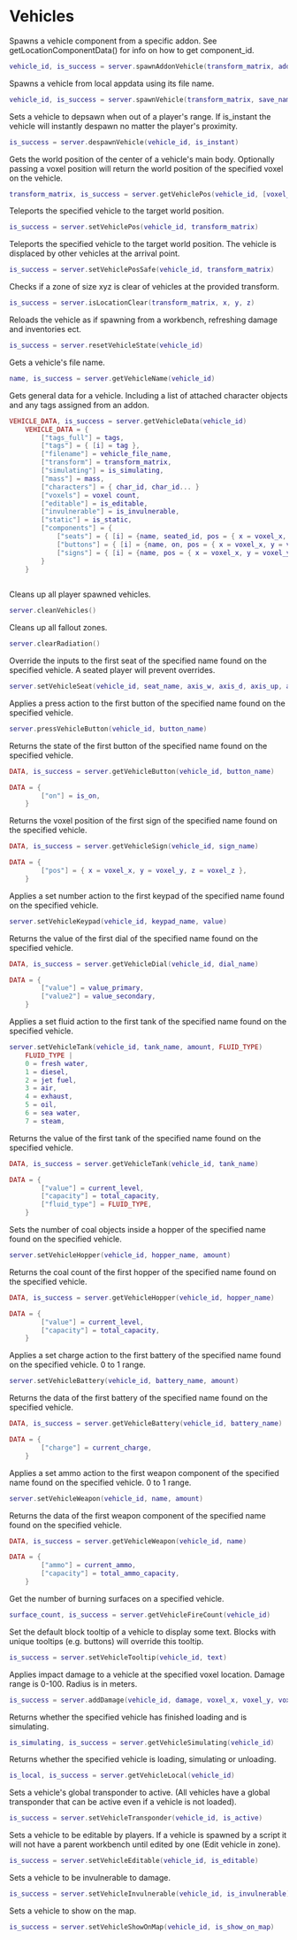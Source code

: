 # Vehicles

Spawns a vehicle component from a specific addon. See getLocationComponentData() for info on how to get component_id.

```lua
vehicle_id, is_success = server.spawnAddonVehicle(transform_matrix, addon_index, component_id)
```

Spawns a vehicle from local appdata using its file name.

```lua
vehicle_id, is_success = server.spawnVehicle(transform_matrix, save_name)
```

Sets a vehicle to depsawn when out of a player's range. If is_instant the vehicle will instantly despawn no matter the player's proximity.

```lua
is_success = server.despawnVehicle(vehicle_id, is_instant)
```

Gets the world position of the center of a vehicle's main body. Optionally passing a voxel position will return the world position of the specified voxel on the vehicle.

```lua
transform_matrix, is_success = server.getVehiclePos(vehicle_id, [voxel_x, voxel_y, voxel_z])
```

Teleports the specified vehicle to the target world position.

```lua
is_success = server.setVehiclePos(vehicle_id, transform_matrix)
```

Teleports the specified vehicle to the target world position. The vehicle is displaced by other vehicles at the arrival point.

```lua
is_success = server.setVehiclePosSafe(vehicle_id, transform_matrix)
```

Checks if a zone of size xyz is clear of vehicles at the provided transform.

```lua
is_success = server.isLocationClear(transform_matrix, x, y, z)
```

Reloads the vehicle as if spawning from a workbench, refreshing damage and inventories ect.

```lua
is_success = server.resetVehicleState(vehicle_id)
```

Gets a vehicle's file name.

```lua
name, is_success = server.getVehicleName(vehicle_id)
```

Gets general data for a vehicle. Including a list of attached character objects and any tags assigned from an addon.

```lua
VEHICLE_DATA, is_success = server.getVehicleData(vehicle_id)
	VEHICLE_DATA = {
		["tags_full"] = tags, 
		["tags"] = { [i] = tag },
		["filename"] = vehicle_file_name,
		["transform"] = transform_matrix, 
		["simulating"] = is_simulating,
		["mass"] = mass, 
		["characters"] = { char_id, char_id... } 
		["voxels"] = voxel count, 
		["editable"] = is_editable, 
		["invulnerable"] = is_invulnerable, 
		["static"] = is_static, 
		["components"] = { 
			["seats"] = { [i] = {name, seated_id, pos = { x = voxel_x, y = voxel_y, z = voxel_z } }, 
			["buttons"] = { [i] = {name, on, pos = { x = voxel_x, y = voxel_y, z = voxel_z } }, 
			["signs"] = { [i] = {name, pos = { x = voxel_x, y = voxel_y, z = voxel_z } } 
		}
	}
	

```

Cleans up all player spawned vehicles.

```lua
server.cleanVehicles()
```

Cleans up all fallout zones.

```lua
server.clearRadiation()
```

Override the inputs to the first seat of the specified name found on the specified vehicle. A seated player will prevent overrides.

```lua
server.setVehicleSeat(vehicle_id, seat_name, axis_w, axis_d, axis_up, axis_right, button1, button2, button3, button4, button5, button6, trigger)
```

Applies a press action to the first button of the specified name found on the specified vehicle.

```lua
server.pressVehicleButton(vehicle_id, button_name)
```

Returns the state of the first button of the specified name found on the specified vehicle.

```lua
DATA, is_success = server.getVehicleButton(vehicle_id, button_name)
```

```lua
DATA = {
		["on"] = is_on, 
	}

```

Returns the voxel position of the first sign of the specified name found on the specified vehicle.

```lua
DATA, is_success = server.getVehicleSign(vehicle_id, sign_name)
```

```lua
DATA = {
		["pos"] = { x = voxel_x, y = voxel_y, z = voxel_z }, 
	}

```

Applies a set number action to the first keypad of the specified name found on the specified vehicle.

```lua
server.setVehicleKeypad(vehicle_id, keypad_name, value)
```

Returns the value of the first dial of the specified name found on the specified vehicle.

```lua
DATA, is_success = server.getVehicleDial(vehicle_id, dial_name)
```

```lua
DATA = {
		["value"] = value_primary, 
		["value2"] = value_secondary, 
	}

```

Applies a set fluid action to the first tank of the specified name found on the specified vehicle.

```lua
server.setVehicleTank(vehicle_id, tank_name, amount, FLUID_TYPE)
	FLUID_TYPE |
	0 = fresh water,
	1 = diesel,
	2 = jet fuel,
	3 = air,
	4 = exhaust,
	5 = oil,
	6 = sea water,
	7 = steam,

```

Returns the value of the first tank of the specified name found on the specified vehicle.

```lua
DATA, is_success = server.getVehicleTank(vehicle_id, tank_name)
```

```lua
DATA = {
		["value"] = current_level, 
		["capacity"] = total_capacity, 
		["fluid_type"] = FLUID_TYPE, 
	}

```

Sets the number of coal objects inside a hopper of the specified name found on the specified vehicle.

```lua
server.setVehicleHopper(vehicle_id, hopper_name, amount)
```

Returns the coal count of the first hopper of the specified name found on the specified vehicle.

```lua
DATA, is_success = server.getVehicleHopper(vehicle_id, hopper_name)
```

```lua
DATA = {
		["value"] = current_level, 
		["capacity"] = total_capacity, 
	}

```

Applies a set charge action to the first battery of the specified name found on the specified vehicle. 0 to 1 range.

```lua
server.setVehicleBattery(vehicle_id, battery_name, amount)
```

Returns the data of the first battery of the specified name found on the specified vehicle.

```lua
DATA, is_success = server.getVehicleBattery(vehicle_id, battery_name)
```

```lua
DATA = {
		["charge"] = current_charge, 
	}

```

Applies a set ammo action to the first weapon component of the specified name found on the specified vehicle. 0 to 1 range.

```lua
server.setVehicleWeapon(vehicle_id, name, amount)
```

Returns the data of the first weapon component of the specified name found on the specified vehicle.

```lua
DATA, is_success = server.getVehicleWeapon(vehicle_id, name)
```

```lua
DATA = {
		["ammo"] = current_ammo, 
		["capacity"] = total_ammo_capacity, 
	}

```

Get the number of burning surfaces on a specified vehicle.

```lua
surface_count, is_success = server.getVehicleFireCount(vehicle_id)
```

Set the default block tooltip of a vehicle to display some text. Blocks with unique tooltips (e.g. buttons) will override this tooltip.

```lua
is_success = server.setVehicleTooltip(vehicle_id, text)
```

Applies impact damage to a vehicle at the specified voxel location. Damage range is 0-100. Radius is in meters.

```lua
is_success = server.addDamage(vehicle_id, damage, voxel_x, voxel_y, voxel_z, radius)
```

Returns whether the specified vehicle has finished loading and is simulating.

```lua
is_simulating, is_success = server.getVehicleSimulating(vehicle_id)
```

Returns whether the specified vehicle is loading, simulating or unloading.

```lua
is_local, is_success = server.getVehicleLocal(vehicle_id)
```

Sets a vehicle's global transponder to active. (All vehicles have a global transponder that can be active even if a vehicle is not loaded).

```lua
is_success = server.setVehicleTransponder(vehicle_id, is_active)
```

Sets a vehicle to be editable by players. If a vehicle is spawned by a script it will not have a parent workbench until edited by one (Edit vehicle in zone).

```lua
is_success = server.setVehicleEditable(vehicle_id, is_editable)
```

Sets a vehicle to be invulnerable to damage.

```lua
is_success = server.setVehicleInvulnerable(vehicle_id, is_invulnerable)
```

Sets a vehicle to show on the map.

```lua
is_success = server.setVehicleShowOnMap(vehicle_id, is_show_on_map)
```

